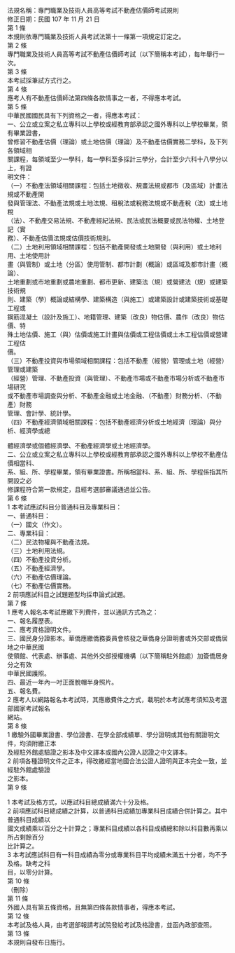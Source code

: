 法規名稱：專門職業及技術人員高等考試不動產估價師考試規則  
修正日期：民國 107 年 11 月 21 日  
第 1 條  
本規則依專門職業及技術人員考試法第十一條第一項規定訂定之。  
第 2 條  
專門職業及技術人員高等考試不動產估價師考試（以下簡稱本考試），每年舉行一次。  
第 3 條  
本考試採筆試方式行之。  
第 4 條  
應考人有不動產估價師法第四條各款情事之一者，不得應本考試。  
第 5 條  
中華民國國民具有下列資格之一者，得應本考試：  
一、公立或立案之私立專科以上學校或經教育部承認之國外專科以上學校畢業，領有畢業證書，  
曾修習不動產估價（理論）或土地估價（理論）及不動產估價實務二學科，及下列各領域相  
關課程，每領域至少一學科，每一學科至多採計三學分，合計至少六科十八學分以上，有證  
明文件：  
（一）不動產法領域相關課程：包括土地徵收、規畫法規或都市（及區域）計畫法規或不動產開  
發與管理法、不動產法規或土地法規、租稅法或稅務法規或不動產稅（法）或土地稅  
（法）、不動產交易法規、不動產經紀法規、民法或民法概要或民法物權、土地登記（實  
務）、不動產估價法規或估價技術規則。  
（二）土地利用領域相關課程：包括不動產開發或土地開發（與利用）或土地利用、土地使用計  
畫（與管制）或土地（分區）使用管制、都市計劃（概論）或區域及都市計畫（概論）、  
土地重劃或市地重劃或農地重劃、都市更新、建築法（規）或營建法（規）或建築技術規  
則、建築（學）概論或結構學、建築構造（與施工）或建築設計或建築技術或基礎工程或  
鋼筋混凝土（設計及施工）、地籍管理、建築（改良）物估價、農作（改良）物估價、特  
殊土地估價、施工（與）估價或施工計畫與估價或工程估價或土木工程估價或營建工程估  
價。  
（三）不動產投資與市場領域相關課程：包括不動產（經營）管理或土地（經營）管理或建築  
（經營）管理、不動產投資（與管理）、不動產市場或不動產市場分析或不動產市場研究  
或不動產市場調查與分析、不動產金融或土地金融、（不動產）財務分析、（不動產）財務  
管理、會計學、統計學。  
（四）不動產經濟領域相關課程：包括不動產經濟分析或土地經濟（理論）與分析、經濟學或總  


體經濟學或個體經濟學、不動產經濟學或土地經濟學。  
二、公立或立案之私立專科以上學校或經教育部承認之國外專科以上學校不動產估價相當科、  
系、組、所、學程畢業，領有畢業證書。所稱相當科、系、組、所、學程係指其所開設之必  
修課程符合第一款規定，且經考選部審議通過並公告。  
第 6 條  
1 本考試應試科目分普通科目及專業科目：  
一、普通科目：  
（一）國文（作文）。  
二、專業科目：  
（二）民法物權與不動產法規。  
（三）土地利用法規。  
（四）不動產投資分析。  
（五）不動產經濟學。  
（六）不動產估價理論。  
（七）不動產估價實務。  
2 前項應試科目之試題題型均採申論式試題。  
第 7 條  
1 應考人報名本考試應繳下列費件，並以通訊方式為之：  
一、報名履歷表。  
二、應考資格證明文件。  
三、國民身分證影本。華僑應繳僑務委員會核發之華僑身分證明書或外交部或僑居地之中華民國  
使領館、代表處、辦事處、其他外交部授權機構（以下簡稱駐外館處）加簽僑居身分之有效  
中華民國護照。  
四、最近一年內一吋正面脫帽半身照片。  
五、報名費。  
2 應考人以網路報名本考試時，其應繳費件之方式，載明於本考試應考須知及考選部國家考試報名  
網站。  
第 8 條  
1 繳驗外國畢業證書、學位證書、在學全部成績單、學分證明或其他有關證明文件，均須附繳正本  
及經駐外館處驗證之影本及中文譯本或國內公證人認證之中文譯本。  
2 前項各種證明文件之正本，得改繳經當地國合法公證人證明與正本完全一致，並經駐外館處驗證  
之影本。  
第 9 條  


1 本考試及格方式，以應試科目總成績滿六十分及格。  
2 前項應試科目總成績之計算，以普通科目成績加專業科目成績合併計算之。其中普通科目成績以  
國文成績乘以百分之十計算之；專業科目成績以各科目成績總和除以科目數再乘以所占剩餘百分  
比計算之。  
3 本考試應試科目有一科目成績為零分或專業科目平均成績未滿五十分者，均不予及格。缺考之科  
目，以零分計算。  
第 10 條  
（刪除）  
第 11 條  
外國人具有第五條資格，且無第四條各款情事者，得應本考試。  
第 12 條  
本考試及格人員，由考選部報請考試院發給考試及格證書，並函內政部查照。  
第 13 條  
本規則自發布日施行。  


